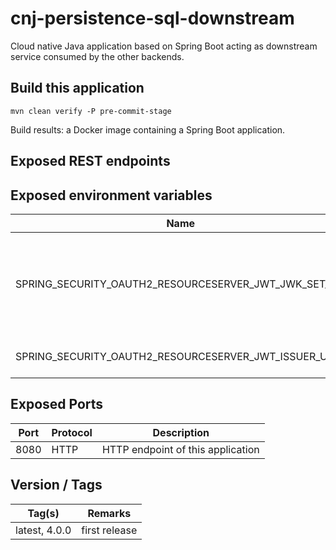 # cnj-persistence-sql-downstream

Cloud native Java application based on Spring Boot acting as downstream service consumed by the other backends.

## Build this application 

``` 
mvn clean verify -P pre-commit-stage
```

Build results: a Docker image containing a Spring Boot application.

## Exposed REST endpoints


## Exposed environment variables

| Name | Required | Description |
| --- | --- | --- |
| SPRING_SECURITY_OAUTH2_RESOURCESERVER_JWT_JWK_SET_URI | x | OpenID Connect Provider endpoint to retrieve key set to verify JWT token signatures |
| SPRING_SECURITY_OAUTH2_RESOURCESERVER_JWT_ISSUER_URI | x | Expected JWT Issuer URI |


## Exposed Ports

| Port | Protocol | Description |
| --- | --- | --- |
| 8080 | HTTP | HTTP endpoint of this application | 
 
## Version / Tags

| Tag(s) | Remarks |
| --- | --- |
| latest, 4.0.0 | first release |
